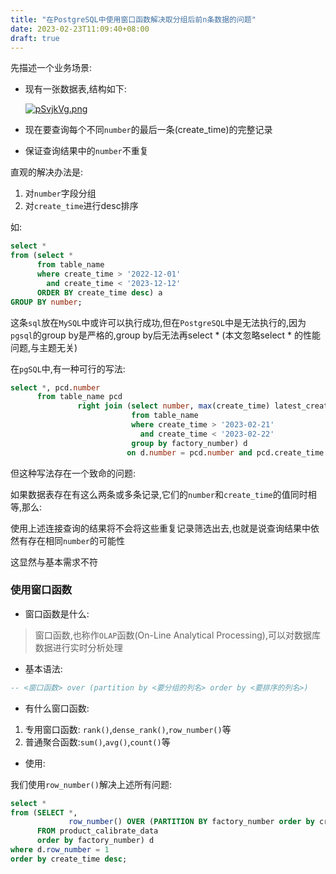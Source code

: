 ```yaml
---
title: "在PostgreSQL中使用窗口函数解决取分组后前n条数据的问题"
date: 2023-02-23T11:09:40+08:00
draft: true
---
```


先描述一个业务场景:

- 现有一张数据表,结构如下:

  [![pSvjkVg.png](https://s1.ax1x.com/2023/02/23/pSvjkVg.png)](https://imgse.com/i/pSvjkVg)

- 现在要查询每个不同`number`的最后一条(create_time)的完整记录
- 保证查询结果中的`number`不重复

直观的解决办法是:

1. 对`number`字段分组
2. 对`create_time`进行desc排序

如:

```sql
select *
from (select *
      from table_name
      where create_time > '2022-12-01'
        and create_time < '2023-12-12'
      ORDER BY create_time desc) a
GROUP BY number;
```

这条`sql`放在`MySQL`中或许可以执行成功,但在`PostgreSQL`中是无法执行的,因为`pgsql`的group by是严格的,group by后无法再select * (本文忽略select * 的性能问题,与主题无关)

在`pgSQL`中,有一种可行的写法:

```sql
select *, pcd.number
      from table_name pcd
               right join (select number, max(create_time) latest_create_time
                           from table_name
                           where create_time > '2023-02-21'
                             and create_time < '2023-02-22'
                           group by factory_number) d
                          on d.number = pcd.number and pcd.create_time = d.latest_create_time
```

但这种写法存在一个致命的问题:

如果数据表存在有这么两条或多条记录,它们的`number`和`create_time`的值同时相等,那么:

使用上述连接查询的结果将不会将这些重复记录筛选出去,也就是说查询结果中依然有存在相同`number`的可能性

这显然与基本需求不符

### 使用窗口函数

- 窗口函数是什么:

> 窗口函数,也称作`OLAP`函数(On-Line Analytical Processing),可以对数据库数据进行实时分析处理

- 基本语法:

```sql
-- <窗口函数> over (partition by <要分组的列名> order by <要排序的列名>)
```

- 有什么窗口函数:

1. 专用窗口函数: `rank()`,`dense_rank()`,`row_number()`等
2. 普通聚合函数:`sum()`,`avg()`,`count()`等

- 使用:

我们使用`row_number()`解决上述所有问题:

```sql
select *
from (SELECT *,
             row_number() OVER (PARTITION BY factory_number order by create_time desc ) as row_number
      FROM product_calibrate_data
      order by factory_number) d
where d.row_number = 1
order by create_time desc;
```





